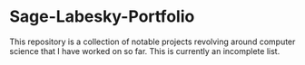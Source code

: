 # Sage-Labesky-Portfolio
This repository is a collection of notable projects revolving around computer science that I have worked on so far. This is currently an incomplete list.
